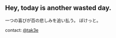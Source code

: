 ## Hey, today is another wasted day.

一つの喜びが百の悲しみを追い払う。 ぼけっと。

contact: <a href="https://t.me/tak3e">@tak3e</a>


<!--
**Tak3e/tak3e** is a ✨ _special_ ✨ repository because its `README.md` (this file) appears on your GitHub profile.

Here are some ideas to get you started:

- 🔭 I’m currently working on ...
- 🌱 I’m currently learning ...
- 👯 I’m looking to collaborate on ...
- 🤔 I’m looking for help with ...
- 💬 Ask me about ...
- 📫 How to reach me: ...
- 😄 Pronouns: ...
- ⚡ Fun fact: ...
-->
